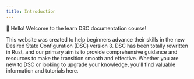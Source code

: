 ```yaml
---
title: Introduction
---
```


👋 Hello! Welcome to the learn DSC documentation course!

This website was created to help beginners advance their skills in the new Desired State Configuration (DSC) version 3. DSC has been totally rewritten in Rust, and our primary aim is to provide comprehensive guidance and resources to make the transition smooth and effective. Whether you are new to DSC or looking to upgrade your knowledge, you'll find valuable information and tutorials here.